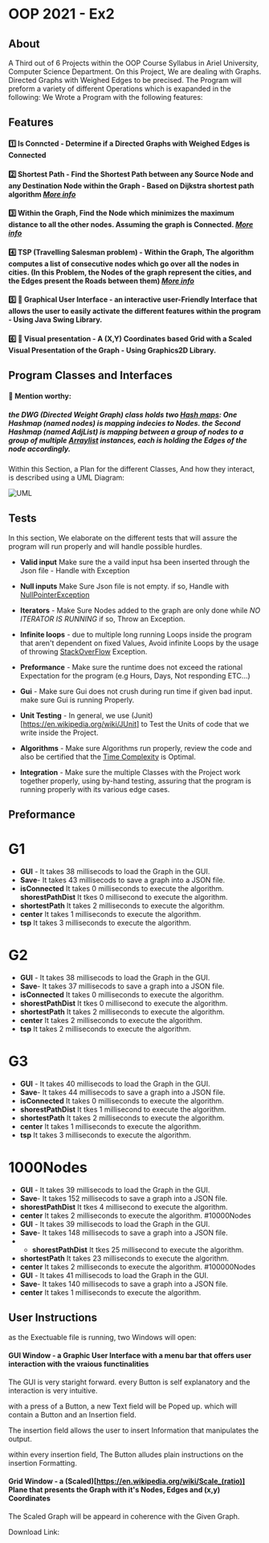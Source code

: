# **OOP 2021 - Ex2** 

## About
 A Third out of 6 Projects within the OOP Course Syllabus in Ariel University, Computer Science Department.
 On this Project, We are dealing with Graphs. Directed Graphs with Weighed Edges to be precised.
 The Program will preform a variety of different Operations which is exapanded in the following:
 We Wrote a Program with the following features:

## Features

#### :one: **Is Conncted - Determine if a Directed Graphs with Weighed Edges is Connected**

#### :two: Shortest Path - Find the Shortest Path between any Source Node and any Destination Node within the Graph - Based on Dijkstra shortest path algorithm _[More info](https://en.wikipedia.org/wiki/Dijkstra%27s_algorithm)_

#### :three: **Within the Graph, Find the Node which minimizes the maximum distance to all the other nodes. Assuming the graph is Connected.  _[More info](https://en.wikipedia.org/wiki/Graph_center)_**

#### :four: TSP (Travelling Salesman problem) - Within the Graph, The algorithm computes a list of consecutive nodes which go over all the nodes in cities. (In this Problem, the Nodes of the graph represent the cities, and the Edges present the Roads between them) _[More info](https://en.wikipedia.org/wiki/Travelling_salesman_problem)_

#### :five: :iphone: Graphical User Interface - an interactive user-Friendly Interface that allows the user to easily activate the different features within the program - Using Java Swing Library.

#### :six: :iphone: Visual presentation - A (X,Y) Coordinates based Grid with a Scaled Visual Presentation of the Graph - Using Graphics2D Library.

## Program Classes and Interfaces 

#### :red_circle: Mention worthy:

##### the DWG (Directed Weight Graph) class holds two [Hash maps](https://en.wikipedia.org/wiki/Hash_table): One Hashmap (named nodes) is mapping indecies to Nodes. the Second  Hashmap (named AdjList) is mapping between a group of nodes to a group of multiple [Arraylist](https://docs.oracle.com/javase/7/docs/api/java/util/ArrayList.html) instances, each is holding the Edges of the node accordingly.

Within this Section, a Plan for the different Classes, And how they interact, is described using a UML Diagram:

![UML](https://user-images.githubusercontent.com/92685838/145684649-a00666f6-cbca-47cd-8ee4-ff39f818f7b7.png)

## Tests
 
 In this section, We elaborate on the different tests that will assure the program will run properly and will handle possible hurdles.
 
 - **Valid input** Make sure the a vaild input hsa been inserted through the Json file - Handle with Exception 
 
 - **Null inputs** Make Sure Json file is not empty. if so, Handle with [NullPointerException](https://www.geeksforgeeks.org/null-pointer-exception-in-java/)
 
 - **Iterators** - Make Sure Nodes added to the graph are only done while *NO ITERATOR IS RUNNING* if so, Throw an Exception.
 
 - **Infinite loops** - due to multiple long running Loops inside the program that aren't dependent on fixed Values, Avoid infinite Loops by the usage of throwing 
 [StackOverFlow](https://www.geeksforgeeks.org/stackoverflowerror-in-java-with-examples/) Exception.
 
 - **Preformance** - Make sure the runtime does not exceed the rational Expectation for the program (e.g Hours, Days, Not responding ETC...)

- **Gui** - Make sure Gui does not crush during run time if given bad input. make sure Gui is running Properly.

- **Unit Testing** - In general, we use (Junit)[https://en.wikipedia.org/wiki/JUnit] to Test the Units of code that we write inside the Project.

- **Algorithms** - Make sure Algorithms run properly, review the code and also be certified that the [Time Complexity](https://en.wikipedia.org/wiki/Time_complexity) is Optimal.

- **Integration** - Make sure the multiple Classes with the Project work together properly, using by-hand testing, assuring that the program is running properly with its various edge cases.

## Preformance
# G1
- **GUI** - It takes 38 millisecods to load the Graph in the GUI.
- **Save**- It takes 43 millisecods to save a graph into a JSON file.
- **isConnected** It takes 0 milliseconds to execute the algorithm.
**shorestPathDist** It tkes 0 millisecond to execute the algorithm.
- **shortestPath** It takes 2 milliseconds to execute the algorithm.
- **center** It takes 1 milliseconds to execute the algorithm.
- **tsp** It takes 3 milliseconds to execute the algorithm.
 
# G2

- **GUI** - It takes 38 millisecods to load the Graph in the GUI.
- **Save**- It takes 37 millisecods to save a graph into a JSON file.
- **isConnected** It takes 0 milliseconds to execute the algorithm.
- **shorestPathDist** It tkes 0 millisecond to execute the algorithm.
- **shortestPath** It takes 2 milliseconds to execute the algorithm.
- **center** It takes 2 milliseconds to execute the algorithm.
- **tsp** It takes 2 milliseconds to execute the algorithm.
# G3
- **GUI** - It takes 40 millisecods to load the Graph in the GUI.
- **Save**- It takes 44 millisecods to save a graph into a JSON file.
- **isConnected** It takes 0 milliseconds to execute the algorithm.
- **shorestPathDist** It tkes 1 millisecond to execute the algorithm.
- **shortestPath** It takes 2 milliseconds to execute the algorithm.
- **center** It takes 1 milliseconds to execute the algorithm.
- **tsp** It takes 3 milliseconds to execute the algorithm.
# 1000Nodes
- **GUI** - It takes 39 millisecods to load the Graph in the GUI.
- **Save**- It takes 152 millisecods to save a graph into a JSON file.
- **shorestPathDist** It tkes 4 millisecond to execute the algorithm.
- **center** It takes 2 milliseconds to execute the algorithm.
#10000Nodes
- **GUI** - It takes 39 millisecods to load the Graph in the GUI.
- **Save**- It takes 148 millisecods to save a graph into a JSON file.
- - **shorestPathDist** It tkes 25 millisecond to execute the algorithm.
- **shortestPath** It takes 23 milliseconds to execute the algorithm.
- **center** It takes 2 milliseconds to execute the algorithm.
#100000Nodes
- **GUI** - It takes 41 millisecods to load the Graph in the GUI.
- **Save**- It takes 140 millisecods to save a graph into a JSON file.
- **center** It takes 1 milliseconds to execute the algorithm.


## User Instructions
 
as the Exectuable file is running, two Windows will open: 

#### GUI Window - a Graphic User Interface with a menu bar that offers user interaction with the vraious functinalities 
The GUI is very staright forward. every Button is self explanatory and the interaction is very intuitive. 

with a press of a Button, a new Text field will be Poped up. which will contain a Button and an Insertion field. 

The insertion field allows the user to insert Information that manipulates the output. 

within every insertion field, The Button alludes plain instructions on the insertion Formatting.

#### Grid Window - a (Scaled)[https://en.wikipedia.org/wiki/Scale_(ratio)] Plane that presents the Graph with it's Nodes, Edges and (x,y) Coordinates 

The Scaled Graph will be appeard in coherence with the Given Graph.

Download Link: 




